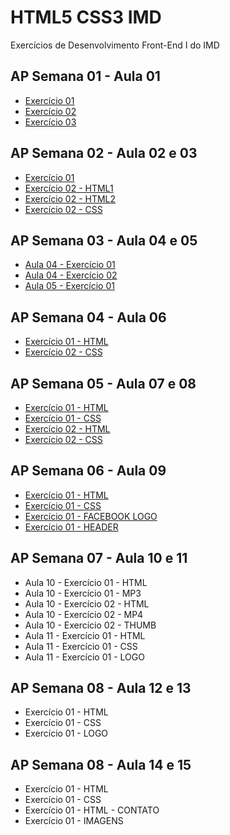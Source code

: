 # HTML5 CSS3 IMD
 Exercícios de Desenvolvimento Front-End I do IMD
 
 ## AP Semana 01 - Aula 01
 * [Exercício 01](https://github.com/felipemadu13/IMD-UFRN/blob/eb2cb2bd1b2549e8cef2e02d740c4e02527da816/Desenvolvimento%20Front-End%20I/Semana%2001/front_aula1_ex001.html)
 * [Exercício 02](https://github.com/felipemadu13/IMD-UFRN/blob/eb2cb2bd1b2549e8cef2e02d740c4e02527da816/Desenvolvimento%20Front-End%20I/Semana%2001/front_aula1_ex002.html)
 * [Exercício 03](https://github.com/felipemadu13/IMD-UFRN/blob/045c328a9e4db207175cb7d498303759c5a837ec/Desenvolvimento%20Front-End%20I/Semana%2001/front_aula1_ex003.html)
 
 ## AP Semana 02 - Aula 02 e 03
 * [Exercício 01](https://github.com/felipemadu13/IMD-UFRN/blob/045c328a9e4db207175cb7d498303759c5a837ec/Desenvolvimento%20Front-End%20I/Semana%2002/front_aula_2_3_ex001.html)
 * [Exercício 02 - HTML1](https://github.com/felipemadu13/IMD-UFRN/blob/045c328a9e4db207175cb7d498303759c5a837ec/Desenvolvimento%20Front-End%20I/Semana%2002/front_aula_2_3_ex002_pag1.html)
 * [Exercício 02 - HTML2](https://github.com/felipemadu13/IMD-UFRN/blob/045c328a9e4db207175cb7d498303759c5a837ec/Desenvolvimento%20Front-End%20I/Semana%2002/front_aula_2_3_ex002_pag2.html)
 * [Exercício 02 - CSS](https://github.com/felipemadu13/IMD-UFRN/blob/045c328a9e4db207175cb7d498303759c5a837ec/Desenvolvimento%20Front-End%20I/Semana%2002/front_aula_2_3_ex002_css.css)

 ## AP Semana 03 - Aula 04 e 05
 * [Aula 04 - Exercício 01](https://github.com/felipemadu13/IMD-UFRN/blob/045c328a9e4db207175cb7d498303759c5a837ec/Desenvolvimento%20Front-End%20I/Semana%2003/front_aula_4_ex001.html)
 * [Aula 04 - Exercício 02](https://github.com/felipemadu13/IMD-UFRN/blob/045c328a9e4db207175cb7d498303759c5a837ec/Desenvolvimento%20Front-End%20I/Semana%2003/front_aula_4_ex002.html)
 * [Aula 05 - Exercício 01](https://github.com/felipemadu13/IMD-UFRN/blob/045c328a9e4db207175cb7d498303759c5a837ec/Desenvolvimento%20Front-End%20I/Semana%2003/front_aula_5_ex001.html)
 
 ## AP Semana 04 - Aula 06
 * [Exercício 01 - HTML](https://github.com/felipemadu13/IMD-UFRN/blob/045c328a9e4db207175cb7d498303759c5a837ec/Desenvolvimento%20Front-End%20I/Semana%2004/front_aula_6_ex001_html.html)
 * [Exercício 02 - CSS](https://github.com/felipemadu13/IMD-UFRN/blob/045c328a9e4db207175cb7d498303759c5a837ec/Desenvolvimento%20Front-End%20I/Semana%2004/front_aula_6_ex001_css.css)

 ## AP Semana 05 - Aula 07 e 08
 * [Exercício 01 - HTML](https://github.com/felipemadu13/IMD-UFRN/blob/49278b1b2fd5d786133f44f43cd9e28647421fba/Desenvolvimento%20Front-End%20I/Semana%2005/front_aula_07_08_ex001.html)
 * [Exercício 01 - CSS](https://github.com/felipemadu13/IMD-UFRN/blob/49278b1b2fd5d786133f44f43cd9e28647421fba/Desenvolvimento%20Front-End%20I/Semana%2005/front_aula_07_08_ex001.css)
 * [Exercício 02 - HTML](https://github.com/felipemadu13/IMD-UFRN/blob/49278b1b2fd5d786133f44f43cd9e28647421fba/Desenvolvimento%20Front-End%20I/Semana%2005/front_aula_07_08_ex002.html)
 * [Exercício 02 - CSS](https://github.com/felipemadu13/IMD-UFRN/blob/49278b1b2fd5d786133f44f43cd9e28647421fba/Desenvolvimento%20Front-End%20I/Semana%2005/front_aula_07_08_ex002.css)
 
 ## AP Semana 06 - Aula 09
 * [Exercício 01 - HTML](https://github.com/felipemadu13/IMD-UFRN/blob/49278b1b2fd5d786133f44f43cd9e28647421fba/Desenvolvimento%20Front-End%20I/Semana%2006/front_aula_09_ex001.html)
 * [Exercício 01 - CSS](https://github.com/felipemadu13/IMD-UFRN/blob/49278b1b2fd5d786133f44f43cd9e28647421fba/Desenvolvimento%20Front-End%20I/Semana%2006/front_aula_09_ex001.css)
 * [Exercício 01 - FACEBOOK LOGO](https://github.com/felipemadu13/IMD-UFRN/blob/49278b1b2fd5d786133f44f43cd9e28647421fba/Desenvolvimento%20Front-End%20I/Semana%2006/front_aula_09_ex001_facebook.png)
 * [Exercício 01 - HEADER](https://github.com/felipemadu13/IMD-UFRN/blob/49278b1b2fd5d786133f44f43cd9e28647421fba/Desenvolvimento%20Front-End%20I/Semana%2006/front_aula_09_ex001_header.jpg)
 
  ## AP Semana 07 - Aula 10 e 11
  * Aula 10 - Exercício 01 - HTML
  * Aula 10 - Exercício 01 - MP3
  * Aula 10 - Exercício 02 - HTML
  * Aula 10 - Exercício 02 - MP4
  * Aula 10 - Exercício 02 - THUMB
  * Aula 11 - Exercício 01 - HTML
  * Aula 11 - Exercício 01 - CSS
  * Aula 11 - Exercício 01 - LOGO
  
 ## AP Semana 08 - Aula 12 e 13
 * Exercício 01 - HTML
 * Exercício 01 - CSS
 * Exercício 01 - LOGO
 
  ## AP Semana 08 - Aula 14 e 15
  * Exercício 01 - HTML
  * Exercício 01 - CSS
  * Exercício 01 - HTML - CONTATO
  * Exercício 01 - IMAGENS
  
